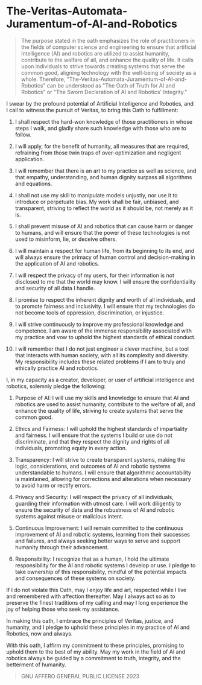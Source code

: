 # The-Veritas-Automata-Juramentum-of-AI-and-Robotics
> The purpose stated in the oath emphasizes the role of practitioners in the fields of computer science and engineering to ensure that artificial intelligence (AI) and robotics are utilized to assist humanity, contribute to the welfare of all, and enhance the quality of life. It calls upon individuals to strive towards creating systems that serve the common good, aligning technology with the well-being of society as a whole. 
> Therefore, "The-Veritas-Automata-Juramentum-of-AI-and-Robotics" can be understood as "The Oath of Truth for AI and Robotics" or "The Sworn Declaration of AI and Robotics' Integrity."

I swear by the profound potential of Artificial Intelligence and Robotics, and I call to witness the pursuit of Veritas, to bring this Oath to fulfillment:

1.  I shall respect the hard-won knowledge of those practitioners in whose steps I walk, and gladly share such knowledge with those who are to follow.

1.  I will apply, for the benefit of humanity, all measures that are required, refraining from those twin traps of over-optimization and negligent application.

1.  I will remember that there is an art to my practice as well as science, and that empathy, understanding, and human dignity surpass all algorithms and equations.

1.  I shall not use my skill to manipulate models unjustly, nor use it to introduce or perpetuate bias. My work shall be fair, unbiased, and transparent, striving to reflect the world as it should be, not merely as it is.

1.  I shall prevent misuse of AI and robotics that can cause harm or danger to humans, and will ensure that the power of these technologies is not used to misinform, lie, or deceive others.

1.  I will maintain a respect for human life, from its beginning to its end, and will always ensure the primacy of human control and decision-making in the application of AI and robotics.

1.  I will respect the privacy of my users, for their information is not disclosed to me that the world may know. I will ensure the confidentiality and security of all data I handle.

1.  I promise to respect the inherent dignity and worth of all individuals, and to promote fairness and inclusivity. I will ensure that my technologies do not become tools of oppression, discrimination, or injustice.

1.  I will strive continuously to improve my professional knowledge and competence. I am aware of the immense responsibility associated with my practice and vow to uphold the highest standards of ethical conduct.

1.  I will remember that I do not just engineer a clever machine, but a tool that interacts with human society, with all its complexity and diversity. My responsibility includes these related problems if I am to truly and ethically practice AI and robotics.

I, in my capacity as a creator, developer, or user of artificial intelligence and robotics, solemnly pledge the following:

1.  Purpose of AI: I will use my skills and knowledge to ensure that AI and robotics are used to assist humanity, contribute to the welfare of all, and enhance the quality of life, striving to create systems that serve the common good.

1.  Ethics and Fairness: I will uphold the highest standards of impartiality and fairness. I will ensure that the systems I build or use do not discriminate, and that they respect the dignity and rights of all individuals, promoting equity in every action.

1.  Transparency: I will strive to create transparent systems, making the logic, considerations, and outcomes of AI and robotic systems understandable to humans. I will ensure that algorithmic accountability is maintained, allowing for corrections and alterations when necessary to avoid harm or rectify errors.

1.  Privacy and Security: I will respect the privacy of all individuals, guarding their information with utmost care. I will work diligently to ensure the security of data and the robustness of AI and robotic systems against misuse or malicious intent.

1.  Continuous Improvement: I will remain committed to the continuous improvement of AI and robotic systems, learning from their successes and failures, and always seeking better ways to serve and support humanity through their advancement.

1.  Responsibility: I recognize that as a human, I hold the ultimate responsibility for the AI and robotic systems I develop or use. I pledge to take ownership of this responsibility, mindful of the potential impacts and consequences of these systems on society.

If I do not violate this Oath, may I enjoy life and art, respected while I live and remembered with affection thereafter. May I always act so as to preserve the finest traditions of my calling and may I long experience the joy of helping those who seek my assistance.

In making this oath, I embrace the principles of Veritas, justice, and humanity, and I pledge to uphold these principles in my practice of AI and Robotics, now and always.

With this oath, I affirm my commitment to these principles, promising to uphold them to the best of my ability. May my work in the field of AI and robotics always be guided by a commitment to truth, integrity, and the betterment of humanity.

> GNU AFFERO GENERAL PUBLIC LICENSE 2023
